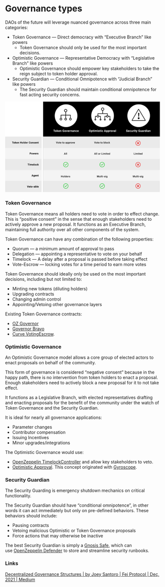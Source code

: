 # Governance types

DAOs of the future will leverage nuanced governance across three main categories:

- Token Governance — Direct democracy with “Executive Branch” like powers
    - Token Governance should only be used for the most important decisions.
- Optimistic Governance — Representative Democracy with “Legislative Branch” like powers
    - Optimistic Governance should empower key stakeholders to take the reign subject to token holder approval.
- Security Guardian — Conditional Omnipotence with “Judicial Branch” like powers
    - The Security Guardian should maintain conditional omnipotence for fast acting security concerns.

![Untitled](Governance%20types%2006a53e922de04f9d87db72ff02c21274/Untitled.png)

### **Token Governance**

Token Governance means all holders need to vote in order to effect change. This is “positive consent” in the sense that enough stakeholders need to actively approve a new proposal. It functions as an Executive Branch, maintaining full authority over all other components of the system.

Token Governance can have any combination of the following properties:

- Quorum — a minimum amount of approval to pass
- Delegation — appointing a representative to vote on your behalf
- Timelock — A delay after a proposal is passed before taking effect
- Vote-Escrow — locking votes for a time period to earn more votes

Token Governance should ideally only be used on the most important decisions, including but not limited to:

- Minting new tokens (diluting holders)
- Upgrading contracts
- Changing admin control
- Appointing/Vetoing other governance layers

Existing Token Governance contracts:

- [OZ Governor](https://docs.openzeppelin.com/contracts/4.x/api/governance)
- [Governor Bravo](https://medium.com/tally-blog/understanding-governor-bravo-69b06f1875da)
- [Curve VotingEscrow](https://github.com/curvefi/curve-dao-contracts/blob/master/contracts/VotingEscrow.vy).

### **Optimistic Governance**

An Optimistic Governance model allows a core group of elected actors to enact proposals on behalf of the community. 

This form of governance is considered “negative consent” because in the happy path, there is no intervention from token holders to enact a proposal. Enough stakeholders need to actively block a new proposal for it to not take effect. 

It functions as a Legislative Branch, with elected representatives drafting and enacting proposals for the benefit of the community under the watch of Token Governance and the Security Guardian.

It is ideal for nearly all governance applications:

- Parameter changes
- Contributor compensation
- Issuing Incentives
- Minor upgrades/integrations

The Optimistic Governance would use:

- [OpenZeppelin TimelockController](https://docs.openzeppelin.com/contracts/4.x/api/governance#TimelockController) and allow key stakeholders to veto.
- [Optimistic Approval](https://github.com/fei-protocol/fei-protocol-core/blob/develop/contracts/dao/OptimisticTimelock.sol). This concept originated with [Gyroscope](https://docs.gyro.finance/governance/primitives/optimistic-approval).

### **Security Guardian**

The Security Guarding is emergency shutdown mechanics on critical functionality. 

The Security Guardian should have “conditional omnipotence”, in other words it can act immediately but only on pre-defined behaviors. These behaviors should include:

- Pausing contracts
- Vetoing malicious Optimistic or Token Governance proposals
- Force actions that may otherwise be inactive

The best Security Guardian is simply a [Gnosis Safe](https://help.gnosis-safe.io/en/articles/3876461-create-a-safe), which can use [OpenZeppelin Defender](https://defender.openzeppelin.com/#/) to store and streamline security runbooks.

### Links

[Decentralized Governance Structures | by Joey Santoro | Fei Protocol | Dec, 2021 | Medium](https://medium.com/fei-protocol/decentralized-governance-structures-9c4eb8a3e452)